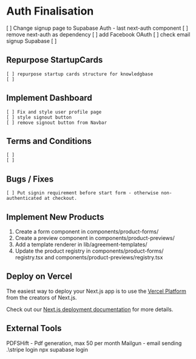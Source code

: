 # Auth Finalisation
[ ] Change signup page to Supabase Auth - last next-auth component
[ ] remove next-auth as dependency
[ ] add Facebook OAuth
[ ] check email signup Supabase
[ ]




## Repurpose StartupCards
    [ ] repurpose startup cards structure for knowledgbase
    [ ]

## Implement Dashboard
    [ ] Fix and style user profile page
    [ ] style signout button
    [ ] remove signout button from Navbar

## Terms and Conditions
    [ ]
    [ ]

## Bugs / Fixes
    [ ] Put signin requirement before start form - otherwise non-authenticated at checkout.

## Implement New Products
1. Create a form component in components/product-forms/
2. Create a preview component in components/product-previews/
3. Add a template renderer in lib/agreement-templates/
4. Update the product registry in components/product-forms/  
   registry.tsx and components/product-previews/registry.tsx


## Deploy on Vercel

The easiest way to deploy your Next.js app is to use the [Vercel Platform](https://vercel.com/new?utm_medium=default-template&filter=next.js&utm_source=create-next-app&utm_campaign=create-next-app-readme) from the creators of Next.js.

Check out our [Next.js deployment documentation](https://nextjs.org/docs/app/building-your-application/deploying) for more details.




## External Tools
PDFSHift - Pdf generation, max 50 per month
Mailgun - email sending 
.\stripe login
npx supabase login